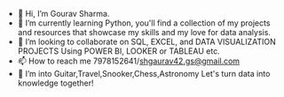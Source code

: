 - 👋 Hi, I’m Gourav Sharma.
- 🌱 I’m currently learning Python, you'll find a collection of my projects and resources that showcase my skills and my love for data analysis.
- 🤝 I’m looking to collaborate on SQL, EXCEL, and DATA VISUALIZATION PROJECTS Using POWER BI, LOOKER or TABLEAU etc.
- 📫 How to reach me 7978152641/shgaurav42.gs@gmail.com
- 👀 I’m into Guitar,Travel,Snooker,Chess,Astronomy
  Let's turn data into knowledge together!

